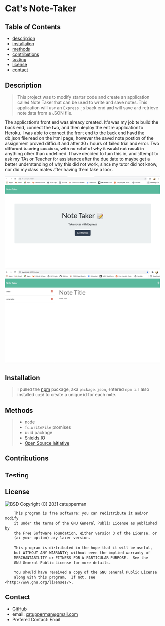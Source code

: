 # Cat's Note-Taker
## Table of Contents
* [description](#description)
* [installation](#installation)
* [methods](#methods)
* [contributions](#contributions)
* [testing](#testing)
* [license](#license)
* [contact](#contact)


## Description
> This project was to modify starter code and create an application called Note Taker that can be used to write and save notes. This application will use an ```Express.js```  back end and will save and retrieve note data from a JSON file.

The application’s front end was already created. It's was my job to build the back end, connect the two, and then deploy the entire application to Heroku.  I was able to connect the front end to the back end havd the db.json file read on the html page, however the saved note postion of the assignment proved difficult and after 30+ hours of failed trial and error.  Two different tutoring sessions, with no relief of why it would not result in anything other than undefined.  I have decided to turn this in, and attempt to ask my TAs or Teacher for assistance after the due date to maybe get a better understanding of why this did not work, since my tutor did not know, nor did my class mates after having them take a look. 

![welcome](Develop/images/welcomepage.jpeg)
![notes-screen](Develop/images/notes-screen.jpeg)

>
## Installation
> I pulled the [npm](https://www.npmjs.com/) package, aka ```package.json```, entered ```npm i```. I also installed ```uuid``` to create a unique id for each note. 
## Methods
> * node 
> * ```fs.writeFile```  promises 
> * uuid package 
> * [Shields IO](https://shields.io/category/license) 
> * [Open Source Initiative](https://opensource.org/licenses/BSD-3-Clause) 
## Contributions
>
## Testing
> 
## License
![BSD](https://img.shields.io/badge/License-GPL-blue)
Copyright (C) 2021 catupperman

        This program is free software: you can redistribute it and/or modify
        it under the terms of the GNU General Public License as published by
        the Free Software Foundation, either version 3 of the License, or
        (at your option) any later version.
        
        This program is distributed in the hope that it will be useful,
        but WITHOUT ANY WARRANTY; without even the implied warranty of
        MERCHANTABILITY or FITNESS FOR A PARTICULAR PURPOSE.  See the
        GNU General Public License for more details.
        
        You should have received a copy of the GNU General Public License
        along with this program.  If not, see <http://www.gnu.org/licenses/>.
## Contact
* [GitHub](github.com/catupperman)
* email:  catupperman@gmail.com
* Prefered Contact: Email